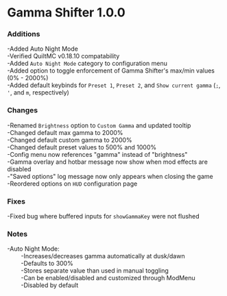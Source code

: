 # Gamma Shifter 1.0.0

### Additions
-Added Auto Night Mode<br>
-Verified QuiltMC v0.18.10 compatability <br>
-Added `Auto Night Mode` category to configuration menu <br>
-Added option to toggle enforcement of Gamma Shifter's max/min values (0% - 2000%) <br>
-Added default keybinds for `Preset 1`, `Preset 2`, and `Show current gamma` (`;`, `'`, and `m`, respectively) <br>

### Changes
-Renamed `Brightness` option to `Custom Gamma` and updated tooltip <br>
-Changed default max gamma to 2000% <br>
-Changed default custom gamma to 2000% <br>
-Changed default preset values to 500% and 1000% <br>
-Config menu now references "gamma" instead of "brightness" <br>
-Gamma overlay and hotbar message now show when mod effects are disabled <br>
-"Saved options" log message now only appears when closing the game <br>
-Reordered options on `HUD` configuration page <br>

### Fixes
-Fixed bug where buffered inputs for `showGammaKey` were not flushed <br>

### Notes
<!-- This use of the HTML space tag is messy but native MD lists looked bad here -->
-Auto Night Mode: <br>
&ensp;&ensp;&ensp;&ensp; -Increases/decreases gamma automatically at dusk/dawn <br>
&ensp;&ensp;&ensp;&ensp; -Defaults to 300% <br>
&ensp;&ensp;&ensp;&ensp; -Stores separate value than used in manual toggling <br>
&ensp;&ensp;&ensp;&ensp; -Can be enabled/disabled and customized through ModMenu <br>
&ensp;&ensp;&ensp;&ensp; -Disabled by default <br>